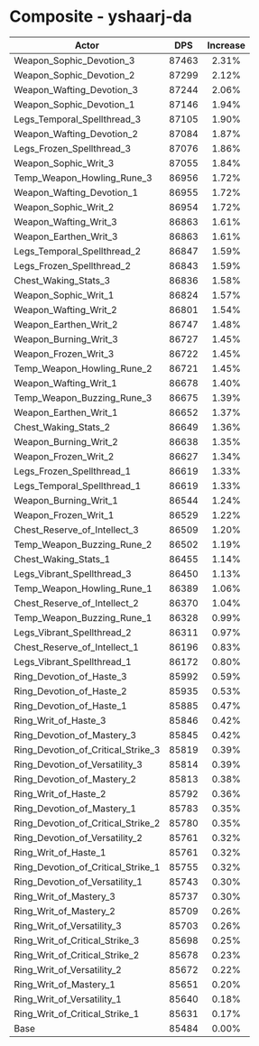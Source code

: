 # Composite - yshaarj-da
| Actor | DPS | Increase |
|---|:---:|:---:|
|Weapon_Sophic_Devotion_3|87463|2.31%|
|Weapon_Sophic_Devotion_2|87299|2.12%|
|Weapon_Wafting_Devotion_3|87244|2.06%|
|Weapon_Sophic_Devotion_1|87146|1.94%|
|Legs_Temporal_Spellthread_3|87105|1.90%|
|Weapon_Wafting_Devotion_2|87084|1.87%|
|Legs_Frozen_Spellthread_3|87076|1.86%|
|Weapon_Sophic_Writ_3|87055|1.84%|
|Temp_Weapon_Howling_Rune_3|86956|1.72%|
|Weapon_Wafting_Devotion_1|86955|1.72%|
|Weapon_Sophic_Writ_2|86954|1.72%|
|Weapon_Wafting_Writ_3|86863|1.61%|
|Weapon_Earthen_Writ_3|86863|1.61%|
|Legs_Temporal_Spellthread_2|86847|1.59%|
|Legs_Frozen_Spellthread_2|86843|1.59%|
|Chest_Waking_Stats_3|86836|1.58%|
|Weapon_Sophic_Writ_1|86824|1.57%|
|Weapon_Wafting_Writ_2|86801|1.54%|
|Weapon_Earthen_Writ_2|86747|1.48%|
|Weapon_Burning_Writ_3|86727|1.45%|
|Weapon_Frozen_Writ_3|86722|1.45%|
|Temp_Weapon_Howling_Rune_2|86721|1.45%|
|Weapon_Wafting_Writ_1|86678|1.40%|
|Temp_Weapon_Buzzing_Rune_3|86675|1.39%|
|Weapon_Earthen_Writ_1|86652|1.37%|
|Chest_Waking_Stats_2|86649|1.36%|
|Weapon_Burning_Writ_2|86638|1.35%|
|Weapon_Frozen_Writ_2|86627|1.34%|
|Legs_Frozen_Spellthread_1|86619|1.33%|
|Legs_Temporal_Spellthread_1|86619|1.33%|
|Weapon_Burning_Writ_1|86544|1.24%|
|Weapon_Frozen_Writ_1|86529|1.22%|
|Chest_Reserve_of_Intellect_3|86509|1.20%|
|Temp_Weapon_Buzzing_Rune_2|86502|1.19%|
|Chest_Waking_Stats_1|86455|1.14%|
|Legs_Vibrant_Spellthread_3|86450|1.13%|
|Temp_Weapon_Howling_Rune_1|86389|1.06%|
|Chest_Reserve_of_Intellect_2|86370|1.04%|
|Temp_Weapon_Buzzing_Rune_1|86328|0.99%|
|Legs_Vibrant_Spellthread_2|86311|0.97%|
|Chest_Reserve_of_Intellect_1|86196|0.83%|
|Legs_Vibrant_Spellthread_1|86172|0.80%|
|Ring_Devotion_of_Haste_3|85992|0.59%|
|Ring_Devotion_of_Haste_2|85935|0.53%|
|Ring_Devotion_of_Haste_1|85885|0.47%|
|Ring_Writ_of_Haste_3|85846|0.42%|
|Ring_Devotion_of_Mastery_3|85845|0.42%|
|Ring_Devotion_of_Critical_Strike_3|85819|0.39%|
|Ring_Devotion_of_Versatility_3|85814|0.39%|
|Ring_Devotion_of_Mastery_2|85813|0.38%|
|Ring_Writ_of_Haste_2|85792|0.36%|
|Ring_Devotion_of_Mastery_1|85783|0.35%|
|Ring_Devotion_of_Critical_Strike_2|85780|0.35%|
|Ring_Devotion_of_Versatility_2|85761|0.32%|
|Ring_Writ_of_Haste_1|85761|0.32%|
|Ring_Devotion_of_Critical_Strike_1|85755|0.32%|
|Ring_Devotion_of_Versatility_1|85743|0.30%|
|Ring_Writ_of_Mastery_3|85737|0.30%|
|Ring_Writ_of_Mastery_2|85709|0.26%|
|Ring_Writ_of_Versatility_3|85703|0.26%|
|Ring_Writ_of_Critical_Strike_3|85698|0.25%|
|Ring_Writ_of_Critical_Strike_2|85678|0.23%|
|Ring_Writ_of_Versatility_2|85672|0.22%|
|Ring_Writ_of_Mastery_1|85651|0.20%|
|Ring_Writ_of_Versatility_1|85640|0.18%|
|Ring_Writ_of_Critical_Strike_1|85631|0.17%|
|Base|85484|0.00%|
